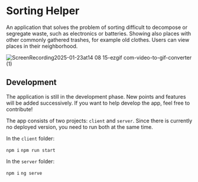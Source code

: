 # Sorting Helper
An application that solves the problem of sorting difficult to decompose or segregate waste, such as electronics or batteries. Showing also places with other commonly gathered trashes, for example old clothes. Users can view places in their neighborhood.

![ScreenRecording2025-01-23at14 08 15-ezgif com-video-to-gif-converter (1)](https://github.com/user-attachments/assets/102659d7-9528-4966-9d93-24af4cd8d0b3)

## Development

The application is still in the development phase. New points and features will be added successively. If you want to help develop the app, feel free to contribute!

The app consists of two projects: `client` and `server`. Since there is currently no deployed version, you need to run both at the same time.

In the `client` folder:

`npm i`
`npm run start`

In the `server` folder:

`npm i`
`ng serve`

